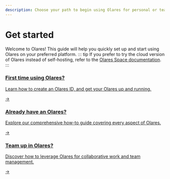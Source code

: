 ```yaml
---
description: Choose your path to begin using Olares for personal or team use.
---
```

# Get started
Welcome to Olares! This guide will help you quickly set up and start using Olares on your preferred platform.
::: tip
If you prefer to try the cloud version of Olares instead of self-hosting, refer to the [Olares Space documentation](../space/).
:::

<div class="cta">
  <a href="./create-olares-id">
    <div class="content">
      <h3>First time using Olares?</h3>
      <p>Learn how to create an Olares ID, and get your Olares up and running.</p>
    </div>
    <div class="arrow">→</div>
  </a>
</div>

<div class="cta">
  <a href="../tasks/">
    <div class="content">
      <h3>Already have an Olares?</h3>
      <p>Explore our comprehensive how-to guide covering every aspect of Olares.</p>
    </div>
    <div class="arrow">→</div>
  </a>
</div>

<div class="cta">
  <a href="../tasks/team">
    <div class="content">
      <h3>Team up in Olares?</h3>
      <p>Discover how to leverage Olares for collaborative work and team management.</p>
    </div>
    <div class="arrow">→</div>
  </a>
</div>